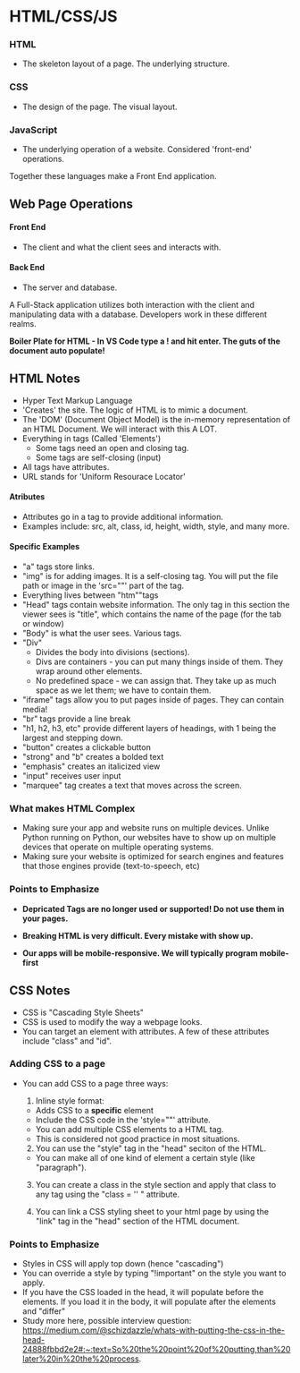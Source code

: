 # HTML/CSS/JS

### HTML

- The skeleton layout of a page. The underlying structure.

### CSS

- The design of the page. The visual layout.

### JavaScript

- The underlying operation of a website. Considered 'front-end' operations.

Together these languages make a Front End application.

## Web Page Operations

#### Front End

- The client and what the client sees and interacts with.

#### Back End

- The server and database.

A Full-Stack application utilizes both interaction with the client and manipulating data with a database. Developers work in these different realms.

**Boiler Plate for HTML - In VS Code type a ! and hit enter. The guts of the document auto populate!**

## HTML Notes

- Hyper Text Markup Language
- 'Creates' the site. The logic of HTML is to mimic a document.
- The 'DOM' (Document Object Model) is the in-memory representation of an HTML Document. We will interact with this A LOT.
- Everything in tags (Called 'Elements')
  - Some tags need an open and closing tag.
  - Some tags are self-closing (input)
- All tags have attributes.
- URL stands for 'Uniform Resourace Locator'

#### Atributes

- Attributes go in a tag to provide additional information.
- Examples include: src, alt, class, id, height, width, style, and many more.

#### Specific Examples

- "a" tags store links.
- "img" is for adding images. It is a self-closing tag. You will put the file path or image in the 'src=""' part of the tag.
- Everything lives between "htm""tags
- "Head" tags contain website information. The only tag in this section the viewer sees is "title", which contains the name of the page (for the tab or window)
- "Body" is what the user sees. Various tags.
- "Div"
  - Divides the body into divisions (sections).
  - Divs are containers - you can put many things inside of them. They wrap around other elements.
  - No predefined space - we can assign that. They take up as much space as we let them; we have to contain them.
- "iframe" tags allow you to put pages inside of pages. They can contain media!
- "br" tags provide a line break
- "h1, h2, h3, etc" provide different layers of headings, with 1 being the largest and stepping down.
- "button" creates a clickable button
- "strong" and "b" creates a bolded text
- "emphasis" creates an italicized view
- "input" receives user input
- "marquee" tag creates a text that moves across the screen.

### What makes HTML Complex

- Making sure your app and website runs on multiple devices. Unlike Python running on Python, our websites have to show up on multiple devices that operate on multiple operating systems.
- Making sure your website is optimized for search engines and features that those engines provide (text-to-speech, etc)

### Points to Emphasize

- **Depricated Tags are no longer used or supported! Do not use them in your pages.**

- **Breaking HTML is very difficult. Every mistake with show up.**

- **Our apps will be mobile-responsive. We will typically program mobile-first**

## CSS Notes

- CSS is "Cascading Style Sheets"
- CSS is used to modify the way a webpage looks.
- You can target an element with attributes. A few of these attributes include "class" and "id".

### Adding CSS to a page

- You can add CSS to a page three ways:

  1. Inline style format:

  - Adds CSS to a **specific** element
  - Include the CSS code in the 'style=""' attribute.
  - You can add multiple CSS elements to a HTML tag.
  - This is considered not good practice in most situations.

  2. You can use the "style" tag in the "head" seciton of the HTML.

  - You can make all of one kind of element a certain style (like "paragraph").

  3. You can create a class in the style section and apply that class to any tag using the "class = '' " attribute.

  4. You can link a CSS styling sheet to your html page by using the "link" tag in the "head" section of the HTML document.

### Points to Emphasize

- Styles in CSS will apply top down (hence "cascading")
- You can override a style by typing "!important" on the style you want to apply.
- If you have the CSS loaded in the head, it will populate before the elements. If you load it in the body, it will populate after the elements and "differ"
- Study more here, possible interview question: https://medium.com/@schizdazzle/whats-with-putting-the-css-in-the-head-24888fbbd2e2#:~:text=So%20the%20point%20of%20putting,than%20later%20in%20the%20process.
